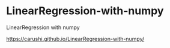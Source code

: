 LinearRegression-with-numpy
===========================

LinearRegression with numpy

https://carushi.github.io/LinearRegression-with-numpy/
